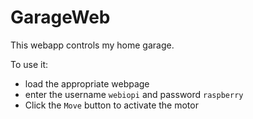 # GarageWeb

This webapp controls my home garage. 

To use it:
- load the appropriate webpage
- enter the username `webiopi` and password `raspberry`
- Click the `Move` button to activate the motor
